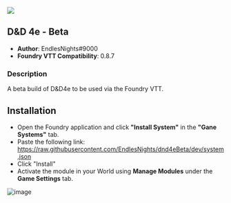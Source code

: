 ![](https://img.shields.io/badge/Foundry-v0.8.7-informational)

## D&D 4e - Beta
* **Author**: EndlesNights#9000
* **Foundry VTT Compatibility**: 0.8.7

### Description
A beta build of D&D4e to be used via the Foundry VTT.

## Installation
* Open the Foundry application and click **"Install System"** in the **"Gane Systems"** tab.
* Paste the following link: https://raw.githubusercontent.com/EndlesNights/dnd4eBeta/dev/system.json
* Click "Install"
* Activate the module in your World using **Manage Modules** under the **Game Settings** tab.

![image](https://user-images.githubusercontent.com/58280840/122214010-991a4d80-ce77-11eb-8b55-98f537e93ebf.png)
